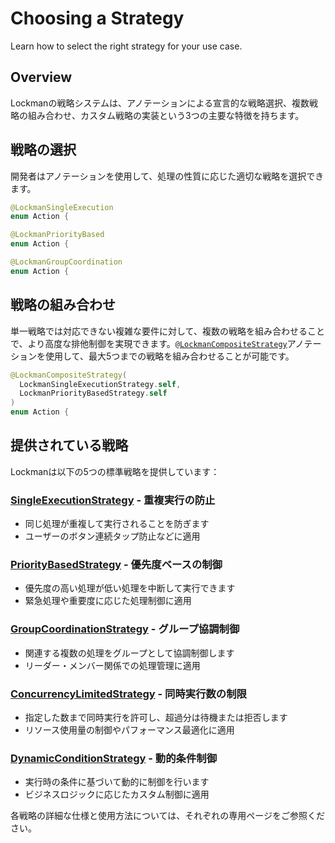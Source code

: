 # Choosing a Strategy

Learn how to select the right strategy for your use case.

## Overview

Lockmanの戦略システムは、アノテーションによる宣言的な戦略選択、複数戦略の組み合わせ、カスタム戦略の実装という3つの主要な特徴を持ちます。

## 戦略の選択

開発者はアノテーションを使用して、処理の性質に応じた適切な戦略を選択できます。

```swift
@LockmanSingleExecution
enum Action {

@LockmanPriorityBased  
enum Action {

@LockmanGroupCoordination
enum Action {
```

## 戦略の組み合わせ

単一戦略では対応できない複雑な要件に対して、複数の戦略を組み合わせることで、より高度な排他制御を実現できます。[`@LockmanCompositeStrategy`](<doc:CompositeStrategy>)アノテーションを使用して、最大5つまでの戦略を組み合わせることが可能です。

```swift
@LockmanCompositeStrategy(
  LockmanSingleExecutionStrategy.self,
  LockmanPriorityBasedStrategy.self
)
enum Action {
```

## 提供されている戦略

Lockmanは以下の5つの標準戦略を提供しています：

### [SingleExecutionStrategy](<doc:SingleExecutionStrategy>) - 重複実行の防止

- 同じ処理が重複して実行されることを防ぎます
- ユーザーのボタン連続タップ防止などに適用

### [PriorityBasedStrategy](<doc:PriorityBasedStrategy>) - 優先度ベースの制御

- 優先度の高い処理が低い処理を中断して実行できます
- 緊急処理や重要度に応じた処理制御に適用

### [GroupCoordinationStrategy](<doc:GroupCoordinationStrategy>) - グループ協調制御

- 関連する複数の処理をグループとして協調制御します
- リーダー・メンバー関係での処理管理に適用

### [ConcurrencyLimitedStrategy](<doc:ConcurrencyLimitedStrategy>) - 同時実行数の制限

- 指定した数まで同時実行を許可し、超過分は待機または拒否します
- リソース使用量の制御やパフォーマンス最適化に適用

### [DynamicConditionStrategy](<doc:DynamicConditionStrategy>) - 動的条件制御

- 実行時の条件に基づいて動的に制御を行います
- ビジネスロジックに応じたカスタム制御に適用

各戦略の詳細な仕様と使用方法については、それぞれの専用ページをご参照ください。

